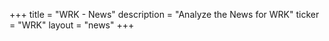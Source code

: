 +++
title = "WRK - News"
description = "Analyze the News for WRK"
ticker = "WRK"
layout = "news"
+++

